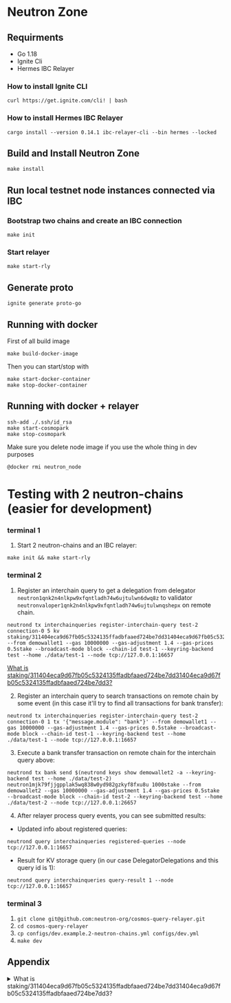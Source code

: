 # Neutron Zone

## Requirments
* Go 1.18
* Ignite Cli
* Hermes IBC Relayer

### How to install Ignite CLI

```shell
curl https://get.ignite.com/cli! | bash
```

### How to install Hermes IBC Relayer

```shell
cargo install --version 0.14.1 ibc-relayer-cli --bin hermes --locked
```

## Build and Install Neutron Zone

```shell
make install
```

## Run local testnet node instances connected via IBC

### Bootstrap two chains and create an IBC connection

```shell
make init
```

### Start relayer

```shell
make start-rly
```

## Generate proto

```shell
ignite generate proto-go
```

## Running with docker

First of all build image
```shell
make build-docker-image
```

Then you can start/stop with
```shell
make start-docker-container
make stop-docker-container
```

## Running with docker + relayer
```shell
ssh-add ./.ssh/id_rsa
make start-cosmopark
make stop-cosmopark
```

Make sure you delete node image if you use the whole thing in dev purposes
```shell
@docker rmi neutron_node
```


# Testing with 2 neutron-chains (easier for development)

### terminal 1

1. Start 2 neutron-chains and an IBC relayer:
```
make init && make start-rly
```

### terminal 2
1. Register an interchain query to get a delegation from delegator `neutron1qnk2n4nlkpw9xfqntladh74w6ujtulwn6dwq8z` to validator `neutronvaloper1qnk2n4nlkpw9xfqntladh74w6ujtulwnqshepx` on remote chain.
```
neutrond tx interchainqueries register-interchain-query test-2 connection-0 5 kv staking/311404eca9d67fb05c5324135ffadbfaaed724be7dd31404eca9d67fb05c5324135ffadbfaaed724be7dd3 --from demowallet1 --gas 10000000 --gas-adjustment 1.4 --gas-prices 0.5stake --broadcast-mode block --chain-id test-1 --keyring-backend test --home ./data/test-1 --node tcp://127.0.0.1:16657
```

[What is staking/311404eca9d67fb05c5324135ffadbfaaed724be7dd31404eca9d67fb05c5324135ffadbfaaed724be7dd3?](#Appendix)

2. Register an interchain query to search transactions on remote chain by some event (in this case it'll try to find all transactions for bank transfer):
```
neutrond tx interchainqueries register-interchain-query test-2 connection-0 1 tx '{"message.module": "bank"}' --from demowallet1 --gas 10000000 --gas-adjustment 1.4 --gas-prices 0.5stake --broadcast-mode block --chain-id test-1 --keyring-backend test --home ./data/test-1 --node tcp://127.0.0.1:16657
```

3. Execute a bank transfer transaction on remote chain for the interchain query above:
```
neutrond tx bank send $(neutrond keys show demowallet2 -a --keyring-backend test --home ./data/test-2) neutron1mjk79fjjgpplak5wq838w0yd982gzkyf8fxu8u 1000stake --from demowallet2 --gas 10000000 --gas-adjustment 1.4 --gas-prices 0.5stake --broadcast-mode block --chain-id test-2 --keyring-backend test --home ./data/test-2 --node tcp://127.0.0.1:26657
```

4. After relayer process query events, you can see submitted results:
* Updated info about registered queries:
```shell
neutrond query interchainqueries registered-queries --node tcp://127.0.0.1:16657
```

* Result for KV storage query (in our case DelegatorDelegations and this query id is 1):
```shell
neutrond query interchainqueries query-result 1 --node tcp://127.0.0.1:16657
```


### terminal 3

1. `git clone git@github.com:neutron-org/cosmos-query-relayer.git`
2. `cd cosmos-query-relayer`
3. `cp configs/dev.example.2-neutron-chains.yml configs/dev.yml`
4. `make dev`


## Appendix
<details>
<summary>
What is staking/311404eca9d67fb05c5324135ffadbfaaed724be7dd31404eca9d67fb05c5324135ffadbfaaed724be7dd3?
</summary>

At first, we should compose the correct key for the query. Any delegation stores in KV-storage under this key ([cosmos-sdk code](https://github.com/cosmos/cosmos-sdk/blob/ad9e5620fb3445c716e9de45cfcdb56e8f1745bf/x/staking/types/keys.go#L176)):
```
0x31 + lengthPrefixed(delegator_address_bytes) + lengthPrefixed(validator_address_bytes)
```
We know delegator address and validator address in bech32, so we should decode them to get bytes, add prefixes and compose a final key:
1. Decode bech32 encoded address `neutron1qnk2n4nlkpw9xfqntladh74w6ujtulwn6dwq8z` to get hex representation:
    ```bash
    foo@bar % neutrond debug addr neutron1qnk2n4nlkpw9xfqntladh74w6ujtulwn6dwq8z
    Address: [4 236 169 214 127 176 92 83 36 19 95 250 219 250 174 215 36 190 125 211]
    Address (hex): 04ECA9D67FB05C5324135FFADBFAAED724BE7DD3
    Bech32 Acc: neutron1qnk2n4nlkpw9xfqntladh74w6ujtulwn6dwq8z
    Bech32 Val: neutronvaloper1qnk2n4nlkpw9xfqntladh74w6ujtulwnqshepx
    ```
2. Decode bech32 encoded address `neutronvaloper1qnk2n4nlkpw9xfqntladh74w6ujtulwnqshepx` to get hex representation:
    ```bash
    foo@bar % neutrond debug addr neutronvaloper1qnk2n4nlkpw9xfqntladh74w6ujtulwnqshepx
    Address: [4 236 169 214 127 176 92 83 36 19 95 250 219 250 174 215 36 190 125 211]
    Address (hex): 04ECA9D67FB05C5324135FFADBFAAED724BE7DD3
    Bech32 Acc: neutron1qnk2n4nlkpw9xfqntladh74w6ujtulwn6dwq8z
    Bech32 Val: neutronvaloper1qnk2n4nlkpw9xfqntladh74w6ujtulwnqshepx
    ```
   Results are the same because it's a self-delegation of a validator.
3. Now we need to add length (in bytes) prefixes to these addresses (we can do it easily in python console).:
    ```python
    >>> hex(len("04ECA9D67FB05C5324135FFADBFAAED724BE7DD3")//2) + "04ECA9D67FB05C5324135FFADBFAAED724BE7DD3"
    '0x1404ECA9D67FB05C5324135FFADBFAAED724BE7DD3'
    ```
4. Now we can compose a full KV key to get a delegation (we don't `0x` prefix in hex values):
    ```
    0x31 + 0x1404ECA9D67FB05C5324135FFADBFAAED724BE7DD3 + 0x1404ECA9D67FB05C5324135FFADBFAAED724BE7DD3 = 311404eca9d67fb05c5324135ffadbfaaed724be7dd31404eca9d67fb05c5324135ffadbfaaed724be7dd3
    ```
5. And finally we need a module store key to tell the relayer where the KV values are stored. In case of staking module of Cosmos-SDK, it's just `staking`. We just add it to our finale key as `staking/` with slash:
    ```
    staking/311404eca9d67fb05c5324135ffadbfaaed724be7dd31404eca9d67fb05c5324135ffadbfaaed724be7dd3
    ```
</details>
